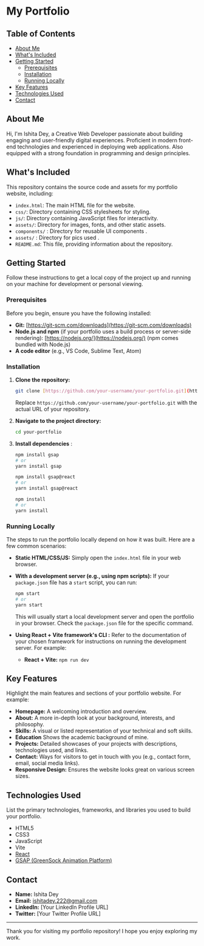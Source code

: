 # My Portfolio

## Table of Contents

- [About Me](#about-me)
- [What's Included](#whats-included)
- [Getting Started](#getting-started)
  - [Prerequisites](#prerequisites)
  - [Installation](#installation)
  - [Running Locally](#running-locally)
- [Key Features](#key-features)
- [Technologies Used](#technologies-used)
- [Contact](#contact)

## About Me

Hi, I'm Ishita Dey, a Creative Web Developer passionate about building engaging and user-friendly digital experiences. Proficient in modern front-end technologies and experienced in deploying web applications. Also equipped with a strong foundation in programming and design principles.

## What's Included

This repository contains the source code and assets for my portfolio website, including:

- `index.html`: The main HTML file for the website.
- `css/`: Directory containing CSS stylesheets for styling.
- `js/`: Directory containing JavaScript files for interactivity.
- `assets/`: Directory for images, fonts, and other static assets.
- `components/` : Directory for reusable UI components .
- `assets/` : Directory for pics used .
- `README.md`: This file, providing information about the repository.


## Getting Started

Follow these instructions to get a local copy of the project up and running on your machine for development or personal viewing.

### Prerequisites

Before you begin, ensure you have the following installed:

- **Git:** [https://git-scm.com/downloads](https://git-scm.com/downloads)
- **Node.js and npm** (if your portfolio uses a build process or server-side rendering): [https://nodejs.org/](https://nodejs.org/) (npm comes bundled with Node.js)
- **A code editor** (e.g., VS Code, Sublime Text, Atom)

### Installation

1.  **Clone the repository:**
    ```bash
    git clone [https://github.com/your-username/your-portfolio.git](https://github.com/your-username/your-portfolio.git)
    ```
    Replace `https://github.com/your-username/your-portfolio.git` with the actual URL of your repository.

2.  **Navigate to the project directory:**
    ```bash
    cd your-portfolio
    ```

3.  **Install dependencies** :
    ```bash
    npm install gsap
    # or
    yarn install gsap
    ```

    ```bash
    npm install gsap@react
    # or
    yarn install gsap@react
    ```


    ```bash
    npm install
    # or
    yarn install
    ```

### Running Locally

The steps to run the portfolio locally depend on how it was built. Here are a few common scenarios:

- **Static HTML/CSS/JS:** Simply open the `index.html` file in your web browser.

- **With a development server (e.g., using npm scripts):**
    If your `package.json` file has a `start` script, you can run:
    ```bash
    npm start
    # or
    yarn start
    ```
    This will usually start a local development server and open the portfolio in your browser. Check the `package.json` file for the specific command.

- **Using React + Vite framework's CLI :**
    Refer to the documentation of your chosen framework for instructions on running the development server. For example:
    - **React + Vite:** `npm run dev` 

## Key Features

Highlight the main features and sections of your portfolio website. For example:

- **Homepage:** A welcoming introduction and overview.
- **About:** A more in-depth look at your background, interests, and philosophy.
- **Skills:** A visual or listed representation of your technical and soft skills.
- **Education** Shows the academic background of mine.
- **Projects:** Detailed showcases of your projects with descriptions, technologies used, and links.
- **Contact:** Ways for visitors to get in touch with you (e.g., contact form, email, social media links).
- **Responsive Design:** Ensures the website looks great on various screen sizes.

## Technologies Used

List the primary technologies, frameworks, and libraries you used to build your portfolio.

- HTML5
- CSS3
- JavaScript
- Vite
- [React](https://react.dev/) 
- [GSAP (GreenSock Animation Platform)](https://greensock.com/) 

## Contact

- **Name:** Ishita Dey
- **Email:** ishitadey.222@gmail.com
- **LinkedIn:** [Your LinkedIn Profile URL]
- **Twitter:** [Your Twitter Profile URL]
<!-- - **Website:** [Your Portfolio URL] -->

---

Thank you for visiting my portfolio repository! I hope you enjoy exploring my work.